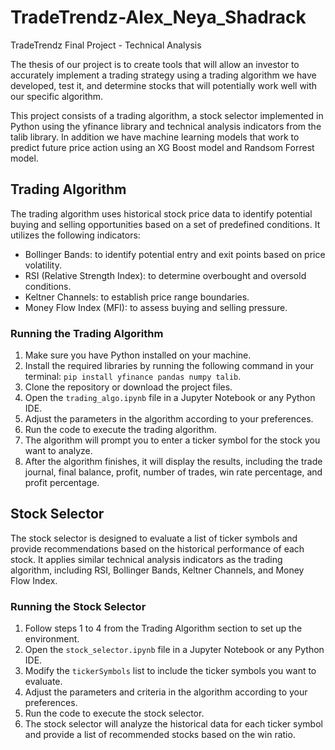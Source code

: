 # TradeTrendz-Alex_Neya_Shadrack
TradeTrendz Final Project - Technical Analysis

The thesis of our project is to create tools that will allow an investor to accurately implement a trading strategy using a trading algorithm we have developed, test it, and determine stocks that will potentially work well with our specific algorithm. 

This project consists of a trading algorithm, a stock selector implemented in Python using the yfinance library and technical analysis indicators from the talib library. In addition we have machine learning models that work to predict future price action using an XG Boost model and Randsom Forrest model. 

## Trading Algorithm

The trading algorithm uses historical stock price data to identify potential buying and selling opportunities based on a set of predefined conditions. It utilizes the following indicators:

- Bollinger Bands: to identify potential entry and exit points based on price volatility.
- RSI (Relative Strength Index): to determine overbought and oversold conditions.
- Keltner Channels: to establish price range boundaries.
- Money Flow Index (MFI): to assess buying and selling pressure.

### Running the Trading Algorithm

1. Make sure you have Python installed on your machine.
2. Install the required libraries by running the following command in your terminal: `pip install yfinance pandas numpy talib`.
3. Clone the repository or download the project files.
4. Open the `trading_algo.ipynb` file in a Jupyter Notebook or any Python IDE.
5. Adjust the parameters in the algorithm according to your preferences.
6. Run the code to execute the trading algorithm.
7. The algorithm will prompt you to enter a ticker symbol for the stock you want to analyze.
8. After the algorithm finishes, it will display the results, including the trade journal, final balance, profit, number of trades, win rate percentage, and profit percentage.

## Stock Selector

The stock selector is designed to evaluate a list of ticker symbols and provide recommendations based on the historical performance of each stock. It applies similar technical analysis indicators as the trading algorithm, including RSI, Bollinger Bands, Keltner Channels, and Money Flow Index.

### Running the Stock Selector

1. Follow steps 1 to 4 from the Trading Algorithm section to set up the environment.
2. Open the `stock_selector.ipynb` file in a Jupyter Notebook or any Python IDE.
3. Modify the `tickerSymbols` list to include the ticker symbols you want to evaluate.
4. Adjust the parameters and criteria in the algorithm according to your preferences.
5. Run the code to execute the stock selector.
6. The stock selector will analyze the historical data for each ticker symbol and provide a list of recommended stocks based on the win ratio.



